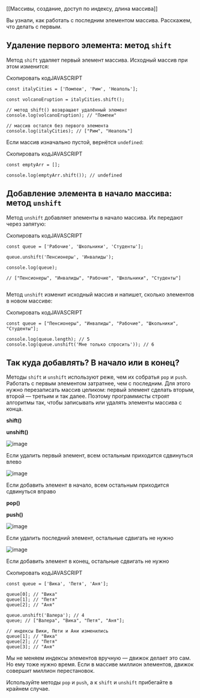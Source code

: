 
[[Массивы, создание, доступ по индексу, длина массива]]

Вы узнали, как работать с последним элементом массива. Расскажем, что делать с первым.

## Удаление первого элемента: метод `shift`

Метод `shift` удаляет первый элемент массива. Исходный массив при этом изменится:

Скопировать кодJAVASCRIPT

```
const italyCities = ['Помпеи', 'Рим', 'Неаполь'];

const volcanoEruption = italyCities.shift();

// метод shift() возвращает удалённый элемент
console.log(volcanoEruption); // "Помпеи"

// массив остался без первого элемента
console.log(italyCities); // ["Рим", "Неаполь"] 
```

Если массив изначально пустой, вернётся `undefined`:

Скопировать кодJAVASCRIPT

```
const emptyArr = [];

console.log(emptyArr.shift()); // undefined 
```

## Добавление элемента в начало массива: метод `unshift`

Метод `unshift` добавляет элементы в начало массива. Их передают через запятую:

Скопировать кодJAVASCRIPT

```
const queue = ['Рабочие', 'Школьники', 'Студенты'];

queue.unshift('Пенсионеры', 'Инвалиды');

console.log(queue);

// ["Пенсионеры", "Инвалиды", "Рабочие", "Школьники", "Студенты"]
 
```

Метод `unshift` изменит исходный массив и напишет, сколько элементов в новом массиве:

Скопировать кодJAVASCRIPT

```
const queue = ["Пенсионеры", "Инвалиды", "Рабочие", "Школьники", "Студенты"];

console.log(queue.length); // 5
console.log(queue.unshift('Мне только спросить')); // 6 
```

## Так куда добавлять? В начало или в конец?

Методы `shift` и `unshift` используют реже, чем их собратья `pop` и `push`. Работать с первым элементом затратнее, чем с последним. Для этого нужно перезаписать массив целиком: первый элемент сделать вторым, второй — третьим и так далее. Поэтому программисты строят алгоритмы так, чтобы записывать или удалять элементы массива с конца.

**shift()**

**unshift()**

![image](https://pictures.s3.yandex.net/resources/js_8-shift_1557132402.gif)

Если удалить первый элемент, всем остальным приходится сдвинуться влево

![image](https://pictures.s3.yandex.net/resources/js_8-unshift_1557132626.gif)

Если добавить элемент в начало, всем остальным приходится сдвинуться вправо

**pop()**

**push()**

![image](https://pictures.s3.yandex.net/resources/js_8-pop_1557132424.gif)

Если удалить последний элемент, остальные сдвигать не нужно

![image](https://pictures.s3.yandex.net/resources/js_8-push_1557132646.gif)

Если добавить элемент в конец, остальные сдвигать не нужно

Скопировать кодJAVASCRIPT

```
const queue = ['Вика', 'Петя', 'Аня'];

queue[0]; // "Вика"
queue[1]; // "Петя"
queue[2]; // "Аня"

queue.unshift('Валера'); // 4
queue; // ["Валера", "Вика", "Петя", "Аня"];

// индексы Вики, Пети и Ани изменились
queue[1]; // "Вика"
queue[2]; // "Петя"
queue[3]; // "Аня" 
```

Мы не меняем индексы элементов вручную — движок делает это сам. Но ему тоже нужно время. Если в массиве миллион элементов, движок совершит миллион перестановок.

Используйте методы `pop` и `push`, а к `shift` и `unshift` прибегайте в крайнем случае.